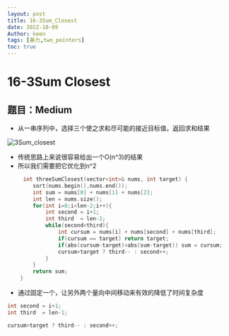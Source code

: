 ```yaml
---
layout: post
title: 16-3Sum_Closest
date: 2022-10-09
Author: keen
tags: [暴力,two_pointers]
toc: true
---
```

# 16-3Sum Closest
## 题目：Medium
- 从一串序列中，选择三个使之求和尽可能的接近目标值，返回求和结果

![3Sum_closest](https://lh3.googleusercontent.com/u/0/d/198TFQwiJIzV8peJJlfzqcwOPLjpWPXsC)

- 传统思路上来说很容易给出一个O(n^3)的结果
- 所以我们需要把它优化到n^2

```CPP
	 int threeSumClosest(vector<int>& nums, int target) {
        sort(nums.begin(),nums.end());									//先sort使之可以进行比较
        int sum = nums[0] + nums[1] + nums[2];
        int len = nums.size();
        for(int i=0;i<len-2;i++){
            int second = i+1;
            int third  = len-1;
            while(second<third){
                int cursum = nums[i] + nums[second] + nums[third];
                if(cursum == target) return target;
                if(abs(cursum-target)<abs(sum-target)) sum = cursum;	//谁更接近要谁
                cursum>target ? third-- : second++;						//这一步很巧妙的降低了时间复杂度
            }
        }
        return sum;
    }
```

- 通过固定一个，让另外两个量向中间移动来有效的降低了时间复杂度

```cpp
int second = i+1;
int third  = len-1;

cursum>target ? third-- : second++;	
```

